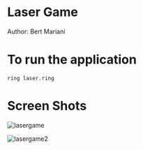 Laser Game
==========

Author: Bert Mariani

# To run the application

	ring laser.ring

# Screen Shots

![lasergame](https://raw.githubusercontent.com/ring-lang/ring/master/applications/laser/images/lasergame.png)

![lasergame2](https://raw.githubusercontent.com/ring-lang/ring/master/applications/laser/images/lasergame2.png)
